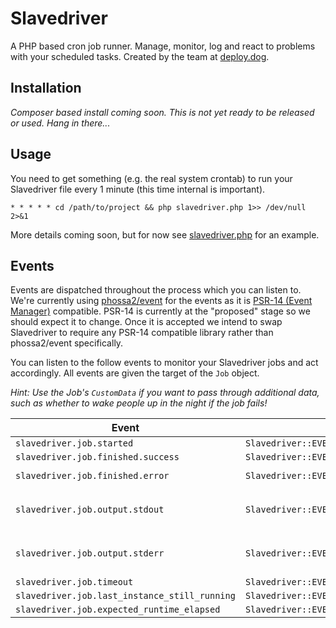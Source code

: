 # Slavedriver
A PHP based cron job runner. Manage, monitor, log and react to problems with your scheduled tasks. Created by the team at [deploy.dog](http://deploy.dog).

## Installation
*Composer based install coming soon. This is not yet ready to be released or used. Hang in there...*

## Usage
You need to get something (e.g. the real system crontab) to run your Slavedriver file every 1 minute (this time internal is important).

```
* * * * * cd /path/to/project && php slavedriver.php 1>> /dev/null 2>&1
```

More details coming soon, but for now see [slavedriver.php](https://github.com/deploy-dog/slavedriver/blob/master/slavedriver.php) for an example.

## Events
Events are dispatched throughout the process which you can listen to.
We're currently using [phossa2/event](https://github.com/phossa2/event) for the events as it is [PSR-14 (Event Manager)](https://github.com/php-fig/fig-standards/blob/master/proposed/event-manager.md) compatible.
PSR-14 is currently at the "proposed" stage so we should expect it to change. Once it is accepted we intend to swap Slavedriver to require any PSR-14 compatible library rather than phossa2/event specifically. 

You can listen to the follow events to monitor your Slavedriver jobs and act accordingly. All events are given the target of the `Job` object.

*Hint: Use the Job's `CustomData` if you want to pass through additional data, such as whether to wake people up in the night if the job fails!*

| Event | Event Constant | Argv array |
| ----- | -------------- | ---------- |
| `slavedriver.job.started` | `Slavedriver::EVENT_JOB_STARTED` | `[]` |
| `slavedriver.job.finished.success` | `Slavedriver::EVENT_JOB_FINISHED_SUCCESS` | `[]` |
| `slavedriver.job.finished.error` | `Slavedriver::EVENT_JOB_FINISHED_ERROR` | `['exitCode' => 1]` |
| `slavedriver.job.output.stdout` | `Slavedriver::EVENT_JOB_OUTPUT_STDOUT` | `['stdOut' => 'Full command stdOut']` |
| `slavedriver.job.output.stderr` | `Slavedriver::EVENT_JOB_OUTPUT_STDERR` | `['stdErr' => 'Full command stdErr']` |
| `slavedriver.job.timeout` | `Slavedriver::EVENT_JOB_TIMEOUT` | `[]` |
| `slavedriver.job.last_instance_still_running` | `Slavedriver::EVENT_JOB_LAST_INSTANCE_STILL_RUNNING` | `[]` |
| `slavedriver.job.expected_runtime_elapsed` | `Slavedriver::EVENT_JOB_EXPECTED_RUNTIME_ELAPSED` | `[]` |
